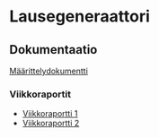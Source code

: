 # Lausegeneraattori

## Dokumentaatio
[Määrittelydokumentti](https://github.com/MillaKelhu/Lausegeneraattori_tiralabra2021/blob/main/dokumentaatio/maarittelydokumentti.md)

### Viikkoraportit
* [Viikkoraportti 1](https://github.com/MillaKelhu/Lausegeneraattori_tiralabra2021/blob/main/dokumentaatio/viikkoraportti_1.md)
* [Viikkoraportti 2](https://github.com/MillaKelhu/Lausegeneraattori_tiralabra2021/blob/main/dokumentaatio/viikkoraportti_2.md)
